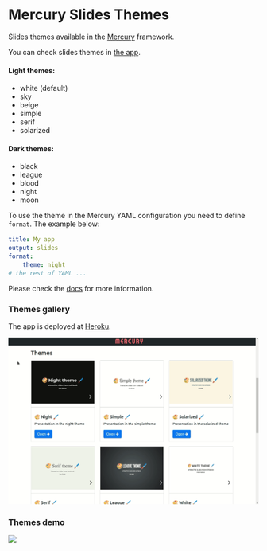 # Mercury Slides Themes

Slides themes available in the [Mercury](https://github.com/mljar/mercury) framework.

You can check slides themes in [the app](https://slides-themes.herokuapp.com/).

#### Light themes:

- white (default)
- sky
- beige
- simple
- serif
- solarized

#### Dark themes: 

- black
- league
- blood
- night
- moon

To use the theme in the Mercury YAML configuration you need to define `format`. The example below:

```yaml
title: My app
output: slides
format:
    theme: night
# the rest of YAML ...
```

Please check the [docs](https://mercury-docs.readthedocs.io/en/latest/interactive-slides/) for more information.

### Themes gallery

The app is deployed at [Heroku](https://slides-themes.herokuapp.com/).

![](https://github.com/mljar/mercury-slides-themes/raw/main/media/slides-themes-list.gif)

### Themes demo

![](https://github.com/mljar/mercury-slides-themes/raw/main/media/mercury-slides-themes.gif)


